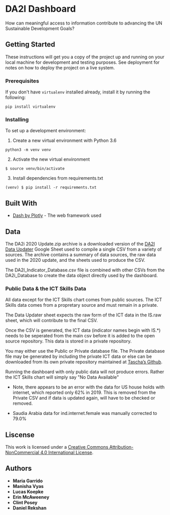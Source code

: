 # DA2I Dashboard

How can meaningful access to information contribute to advancing the UN Sustainable Development Goals?

## Getting Started

These instructions will get you a copy of the project up and running on your local machine for development and testing purposes. See deployment for notes on how to deploy the project on a live system.

### Prerequisites

If you don't have ```virtualenv``` installed already, install it by running the following:
```
pip install virtualenv
```

### Installing

To set up a development environment:

1) Create a new virtual environment with Python 3.6

```
python3 -m venv venv
```

2) Activate the new virtual environment
```
$ source venv/bin/activate
```
3) Install dependencies from requirements.txt
```
(venv) $ pip install -r requirements.txt
```


## Built With

* [Dash by Plotly](https://plot.ly/products/dash/) - The web framework used


## Data

The DA2i 2020 Update.zip archive is a downloaded version of the [DA2I Data Updater](https://drive.google.com/open?id=109ZlWdCkBGuFgMVqa6TE3FeBb5orJHWq) Google Sheet used to compile a single CSV from a variety of sources.  The archive contains a summary of data sources, the raw data used in the 2020 update, and the sheets used to produce the CSV.  

The DA2I_Indicator_Database.csv file is combined with other CSVs from the DA2i_Database to create the data object directly used by the dashboard.

### Public Data & the ICT Skills Data
All data except for the ICT Skills chart comes from public sources.  The ICT Skills data comes from a propretary source and must remain in a private.

The Data Updater sheet expects the raw form of the ICT data in the IS.raw sheet, which will contribute to the final CSV.

Once the CSV is generated, the ICT data (indicator names begin with IS.*) needs to be seperated from the main csv before it is added to the open source repository.  This data is stored in a private repository.

You may either use the Public or Private database file.  The Private database file may be generated by including the private ICT data or else can be downloaded from its own private repository maintained at [Tascha’s Github](https://github.com/tascha/DA2I-Private-Data).

Running the dashboard with only public data will not produce errors.  Rather the ICT Skills chart will simply say "No Data Available"

* Note, there appears to be an error with the data for US house holds with internet, which reported only 62% in 2019. This is removed from the Private CSV and if data is updated again, will have to be checked or removed.

* Saudia Arabia data for ind.internet.female was manually corrected to 79.0%


## Liscense
This work is licensed under a [Creative Commons Attribution-NonCommercial 4.0 International License](http://creativecommons.org/licenses/by-nc/4.0/).

## Authors

* **Maria Garrido** 
* **Manisha Vyas** 
* **Lucas Koepke**
* **Erin McAweeney** 
* **Clint Posey** 
* **Daniel Rekshan** 

